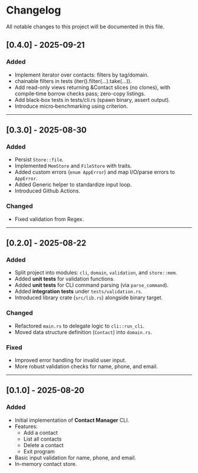 # Changelog
All notable changes to this project will be documented in this file.

## [0.4.0] - 2025-09-21
### Added

- Implement iterator over contacts: filters by tag/domain.
- chainable filters in tests (iter().filter(...).take(...)).
- Add read-only views returning &Contact slices (no clones), with compile‑time borrow checks pass; zero-copy listings.
- Add black‑box tests in tests/cli.rs (spawn binary, assert output).
- Introduce micro‑benchmarking using criterion.

---

## [0.3.0] - 2025-08-30
### Added
- Persist `Store::file`.
- Implemented `MemStore` and `FileStore` with traits.
- Added custom errors (`enum AppError`) and map I/O/parse errors to `AppError`.
- Added Generic helper to standardize input loop.
- Introduced Github Actions.

### Changed
- Fixed validation from Regex.

---

## [0.2.0] - 2025-08-22
### Added
- Split project into modules: `cli`, `domain`, `validation`, and `store::mem`.
- Added **unit tests** for validation functions.
- Added **unit tests** for CLI command parsing (via `parse_command`).
- Added **integration tests** under `tests/validation.rs`.
- Introduced library crate (`src/lib.rs`) alongside binary target.

### Changed
- Refactored `main.rs` to delegate logic to `cli::run_cli`.
- Moved data structure definition (`Contact`) into `domain.rs`.

### Fixed
- Improved error handling for invalid user input.
- More robust validation checks for name, phone, and email.

---

## [0.1.0] - 2025-08-20
### Added
- Initial implementation of **Contact Manager** CLI.
- Features:
  - Add a contact
  - List all contacts
  - Delete a contact
  - Exit program
- Basic input validation for name, phone, and email.
- In-memory contact store.


